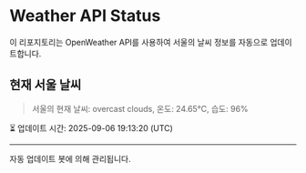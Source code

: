 
# Weather API Status

이 리포지토리는 OpenWeather API를 사용하여 서울의 날씨 정보를 자동으로 업데이트합니다.

## 현재 서울 날씨
> 서울의 현재 날씨: overcast clouds, 온도: 24.65°C, 습도: 96%

⏳ 업데이트 시간: 2025-09-06 19:13:20 (UTC)

---
자동 업데이트 봇에 의해 관리됩니다.

